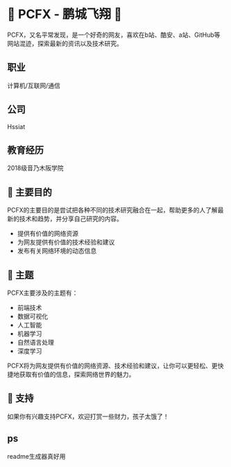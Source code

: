 # 📣 PCFX - 鹏城飞翔 🚀

PCFX，又名平常发现，是一个好奇的网友，喜欢在b站、酷安、a站、GitHub等网站混迹，探索最新的资讯以及技术研究。

## 职业

计算机/互联网/通信

## 公司

Hssiat

## 教育经历

2018级音乃木阪学院

## 🤔 主要目的

PCFX的主要目的是尝试把各种不同的技术研究融合在一起，帮助更多的人了解最新的技术和趋势，并分享自己研究的内容。
- 提供有价值的网络资源
- 为网友提供有价值的技术经验和建议
- 发布有关网络环境的动态信息

## 📗 主题

PCFX主要涉及的主题有：

* 前端技术
* 数据可视化
* 人工智能
* 机器学习
* 自然语言处理
* 深度学习

PCFX将为网友提供有价值的网络资源、技术经验和建议，让你可以更轻松、更快捷地获取有价值的信息，探索网络世界的魅力。


## 🤝 支持

如果你有兴趣支持PCFX，欢迎打赏一些财力，孩子太饿了！


## ps
readme生成器真好用



